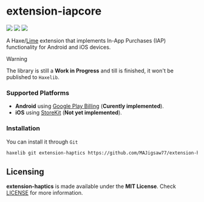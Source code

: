 # extension-iapcore

![](https://img.shields.io/github/repo-size/MAJigsaw77/extension-iapcore) ![](https://badgen.net/github/open-issues/MAJigsaw77/extension-iapcore) ![](https://badgen.net/badge/license/MIT/green)

A Haxe/[Lime](https://lime.openfl.org) extension that implements In-App Purchases (IAP) functionality for Android and iOS devices.

> [!WARNING]
> The library is still a **Work in Progress** and till is finished, it won't be published to `Haxelib`.

### Supported Platforms

- **Android** using [Google Play Billing](https://developer.android.com/distribute/play-billing) (**Curently implemented**).
- **iOS** using [StoreKit](https://developer.apple.com/documentation/storekit?language=objc) (**Not yet implemented**).

### Installation

You can install it through `Git`

```bash
haxelib git extension-haptics https://github.com/MAJigsaw77/extension-haptics.git
```

## Licensing

**extension-haptics** is made available under the **MIT License**. Check [LICENSE](./LICENSE) for more information.
